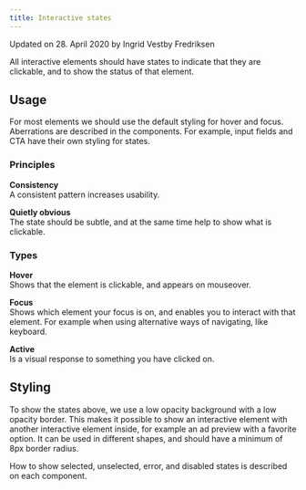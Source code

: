 ```yaml
---
title: Interactive states
---
```


<p class="u-d1">Updated on 28. April 2020 by Ingrid Vestby Fredriksen</p>

All interactive elements should have states to indicate that they are clickable, and to show the status of that element.

## Usage

For most elements we should use the default styling for hover and focus. Aberrations are described in the components. For example, input fields and CTA have their own styling for states.

### Principles

**Consistency** <br/>
A consistent pattern increases usability.

**Quietly obvious** <br/>
The state should be subtle, and at the same time help to show what is clickable.

### Types

**Hover** <br/>
Shows that the element is clickable, and appears on mouseover.

**Focus** <br/>
Shows which element your focus is on, and enables you to interact with that element. For example when using alternative ways of navigating, like keyboard.

**Active** <br/>
Is a visual response to something you have clicked on.

## Styling

To show the states above, we use a low opacity background with a low opacity border. This makes it possible to show an interactive element with another interactive element inside, for example an ad preview with a favorite option. It can be used in different shapes, and should have a minimum of 8px border radius.

How to show selected, unselected, error, and disabled states is described on each component.
